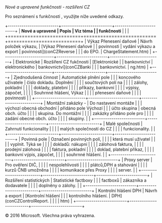 *Nové a upravené funkčnosti - rozšíření CZ*

Pro seznámení s funkčností , využijte níže uvedené odkazy.

+--------------------------+--------------------------+--------------------------+
| **Nové a upravené        | **Popis**                | **Viz téma**             |
| funkčnosti**             |                          |                          |
+==========================+==========================+==========================+
| Výkaz Přenesení daňové   | Návrh položek výkazu,    | [Výkaz Přenesení daňové  |
| povinnosti               | vydání výkazu a export   | povinnosti](conCZReverse |
|                          | do EPO.                  | ChargeStatement.htm)     |
+--------------------------+--------------------------+--------------------------+
| Elektronické             | Rozšíření CZ fukčnosti   | [Elektronické            |
| bankovnictví             | elektronického           | bankovnictví](conCZBanki |
|                          | bankovnictví.            | ng.htm)                  |
+--------------------------+--------------------------+--------------------------+
| Zjednodušená činnost     | Automatické plnění pole  |                          |
| koncového uživatele      | číslo dokladu. Doplnění  |                          |
|                          | součtových polí na       |                          |
|                          | zálohy, pokladní         |                          |
|                          | doklady, platební        |                          |
|                          | příkazy, bankovní        |                          |
|                          | výpisy, zápočet,         |                          |
|                          | Souhrnné hlášení, Výkaz  |                          |
|                          | přenesení daňové         |                          |
|                          | povinnosti               |                          |
+--------------------------+--------------------------+--------------------------+
| Montážní zakázky -       | Do nastavení montáže     |                          |
| výchozí obecná obchodní  | přidáno pole Výchozí     |                          |
| účto skupina             | obecná obch. účto        |                          |
|                          | skupina. Do montážní     |                          |
|                          | zakázky přidáno pole pro |                          |
|                          | zadání obecné obch. účto |                          |
|                          | skupiny.                 |                          |
+--------------------------+--------------------------+--------------------------+
| Malé společnosti         | Zahrnutí funkcionality   |                          |
|                          | malých společností do CZ |                          |
|                          | funkcionality.           |                          |
+--------------------------+--------------------------+--------------------------+
| Povinná pole             | Označení povinných polí, |                          |
|                          | která musí uživatel      |                          |
|                          | vyplnit. Týká se         |                          |
|                          | dokladů: nákupní         |                          |
|                          | zálohová faktura,        |                          |
|                          | prodejní zálohová        |                          |
|                          | faktura, pokladní        |                          |
|                          | doklad, platební příkaz, |                          |
|                          | bankovní výpis, zápočet, |                          |
|                          | souhrnné hlášení.        |                          |
+--------------------------+--------------------------+--------------------------+
| Proxy server             | Pro ověření DIČ,         |                          |
|                          | nespolehlivosti          |                          |
|                          | plátců,DPH a stahování   |                          |
|                          | kurzů ČNB umožněna       |                          |
|                          | komunikace přes Proxy    |                          |
|                          | server.                  |                          |
+--------------------------+--------------------------+--------------------------+
| Rozšíření statistických  | Statistické factboxy     |                          |
| factboxů                 | zákazníka a dodavatele   |                          |
|                          | doplněny o zálohy.       |                          |
+--------------------------+--------------------------+--------------------------+
| Kontrolní hlášení DPH    | Návrh a export           | [Kontrolní hlášení       |
|                          | kontrolního hlášení.     | DPH](conCZControlReport. |
|                          |                          | htm)                     |
+--------------------------+--------------------------+--------------------------+

© 2016 Microsoft. Všechna práva vyhrazena.


